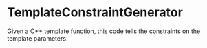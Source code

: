 # TemplateConstraintGenerator
Given a C++ template function, this code tells the constraints on the template parameters.
